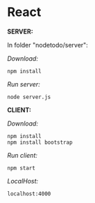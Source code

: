 # React

**SERVER:**

In folder "nodetodo/server":

*Download:*
```
npm install
```

*Run server:*
```
node server.js
```

**CLIENT:**

*Download:*
```
npm install 
npm install bootstrap

```

*Run client:*
```
npm start
```

*LocalHost:*
```
localhost:4000
```